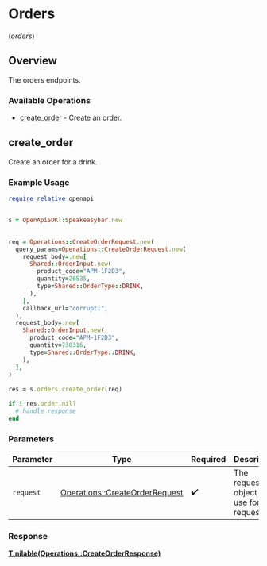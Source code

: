 # Orders
(*orders*)

## Overview

The orders endpoints.

### Available Operations

* [create_order](#create_order) - Create an order.

## create_order

Create an order for a drink.

### Example Usage

```ruby
require_relative openapi


s = OpenApiSDK::Speakeasybar.new

   
req = Operations::CreateOrderRequest.new(
  query_params=Operations::CreateOrderRequest.new(
    request_body=.new[
      Shared::OrderInput.new(
        product_code="APM-1F2D3",
        quantity=26535,
        type=Shared::OrderType::DRINK,
      ),
    ],
    callback_url="corrupti",
  ),
  request_body=.new[
    Shared::OrderInput.new(
      product_code="APM-1F2D3",
      quantity=738316,
      type=Shared::OrderType::DRINK,
    ),
  ],
)
    
res = s.orders.create_order(req)

if ! res.order.nil?
  # handle response
end

```

### Parameters

| Parameter                                                                       | Type                                                                            | Required                                                                        | Description                                                                     |
| ------------------------------------------------------------------------------- | ------------------------------------------------------------------------------- | ------------------------------------------------------------------------------- | ------------------------------------------------------------------------------- |
| `request`                                                                       | [Operations::CreateOrderRequest](../../models/operations/createorderrequest.md) | :heavy_check_mark:                                                              | The request object to use for the request.                                      |


### Response

**[T.nilable(Operations::CreateOrderResponse)](../../models/operations/createorderresponse.md)**

